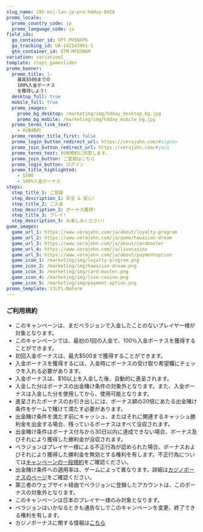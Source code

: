```yaml
---
slug_name: 295-bvj-lan-jp-pro-hdday-0420
promo_locale:
  promo_country_code: jp
  promo_language_code: ja
field_ids:
  go_container_id: OPT-PHSNXP6
  ga_tracking_id: UA-142143961-1
  gtm_container_id: GTM-MFD3NKM
variation: variation1
template: steps_gameslider
promo_banner:
  promo_title: |-
    最高$500までの
    100%入金ボーナス
    を獲得しよう!
  desktop_full: true
  mobile_full: true
  promo_images:
    promo_bg_desktop: /marketing/img/hdday_desktop_bg.jpg
    promo_bg_mobile: /marketing/img/hdday_mobile_bg.jpg
  promo_terms_link_text:
    - 利用規約
  promo_render_title_first: false
  promo_login_button_redirect_url: https://verajohn.com/#signin
  promo_join_button_redirect_url: https://verajohn.com/#join
  promo_terms_text: 利用規約に同意します。
  promo_join_button: ご登録はこちら
  promo_login_button: ログイン
  promo_title_highlighted:
    - $500
    - 100%入金ボーナス
steps:
  step_title_1: ご登録
  step_description_1: 安全 & 安心!
  step_title_2: ご入金
  step_description_2: ボーナス獲得!
  step_title_3: プレイ!
  step_description_3: お楽しみください!
game_images:
  game_url_1: https://www.verajohn.com/ja/about/loyalty-program
  game_url_2: https://www.verajohn.com/ja/game/hawaiian-dream
  game_url_3: https://www.verajohn.com/ja/about/cardmaster
  game_url_4: https://www.verajohn.com/ja/livecasino
  game_url_5: https://www.verajohn.com/ja/about/paymentoption
  game_icon_1: /marketing/img/loyalty-program.png
  game_icon_2: /marketing/img/hawaiian-dream.png
  game_icon_3: /marketing/img/card-master.png
  game_icon_4: /marketing/img/live-casino.png
  game_icon_5: /marketing/img/payment-option.png
promo_template: VJLP1-NoForm
---
```

<h3 class="text-left"><b>ご利用規約</b></h3>
					<ul class="terms-ul">
                        <li>このキャンペーンは、まだベラジョンで入金したことのないプレイヤー様が対象となります。</li><li>このキャンペーンでは、最初の1回の入金で、100％入金ボーナスを獲得することができます。</li><li>初回入金ボーナスは、最大$500まで獲得することができます。</li><li>入金ボーナスを獲得するには、入金時にボーナスの受け取り希望欄にチェックを入れる必要があります。</li><li>入金ボーナスは、$10以上を入金した後、自動的に進呈されます。</li><li>入金した分はボーナスの出金賭け条件の対象外となります。また、入金ボーナスは入金した分を使用してから、使用可能となります。</li><li>進呈されたボーナスのお引き出しには、ボーナス額の20倍にあたる出金賭け条件をゲームで賭けて満たす必要があります。</li><li>出金賭け条件を満たす前にキャッシュ、またはそれに関連するキャッシュ勝利金を出金する場合、残っているボーナスはすべて没収されます。</li><li>出金賭け条件はボーナス付与から30日以内に達成できない場合、ボーナス及びそれにより獲得した勝利金が没収されます。</li><li>ベラジョンはプレイヤー様による不正行為が認められた場合、ボーナスおよびそれにより獲得した勝利金を無効とする権利を有します。不正行為については<a href="https://www.verajohn.com/ja/about/promotions-terms-and-conditions">キャンペーンの一般規約</a>をご確認ください。</li><li>出金賭け条件への適用率は、ゲームによって異なります。詳細は<a href="https://www.verajohn.com/ja/about/our-casino-bonuses">カジノボーナスのページ</a>をご確認ください。</li><li>第三者のウェブサイト経由でベラジョンに登録したアカウントは、このボーナスの対象外となります。</li><li>このキャンペーンは日本のプレイヤー様のみ対象となります。</li><li>ベラジョンはいかなるときも通告なしでこのキャンペーンを変更、終了できる権利を有します。</li><li>カジノボーナスに関する情報は<a href="https://www.verajohn.com/ja/about/our-casino-bonuses">こちら</a><br></li>
					</ul>
